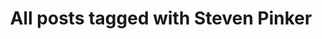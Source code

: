 ---
layout: tag
title: "All posts tagged with Steven Pinker"
permalink: /weblog/tags/steven-pinker/
taxonomy: Steven Pinker
---